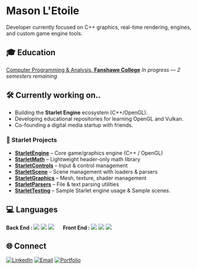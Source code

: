 # Mason L'Etoile
Developer currently focused on C++ graphics, real-time rendering, engines, and custom game engine tools.

## 🎓 Education
[Computer Programming & Analysis, **Fanshawe College**](https://www.fanshawec.ca/programs/cpa3-computer-programming-and-analysis-co-op/current) *In progress — 2 semesters remaining*

## 🛠️ Currently working on..
- Building the **Starlet Engine** ecosystem (C++/OpenGL).
- Developing educational repositories for learning OpenGL and Vulkan.
- Co-founding a digital media startup with friends.

### 🚀 Starlet Projects
- [**StarletEngine**](https://github.com/Masonlet/StarletEngine) – Core game/graphics engine (C++ / OpenGL)
- [**StarletMath**](https://github.com/Masonlet/StarletMath) – Lightweight header-only math library
- [**StarletControls**](https://github.com/Masonlet/StarletControls) – Input & control management
- [**StarletScene**](https://github.com/Masonlet/StarletScene) – Scene management with loaders & parsers
- [**StarletGraphics**](https://github.com/Masonlet/StarletGraphics) – Mesh, texture, shader management
- [**StarletParsers**](https://github.com/Masonlet/StarletParsers) – File & text parsing utilities
- [**StarletTesting**](https://github.com/Masonlet/StarletTesting) – Sample Starlet engine usage & Sample scenes.

## 💻 Languages

<span><b>Back End : </b>
  <img src="https://img.shields.io/badge/C++-%2300599C?logo=cplusplus&logoColor=white"/>
  <img src="https://img.shields.io/badge/C%23-%23239120?logo=csharp&logoColor=white"/>
  <img src="https://img.shields.io/badge/Java-%23007396?logo=openjdk&logoColor=white"/>
</span>
&nbsp;&nbsp;&nbsp;&nbsp;
<span><b>Front End : </b>
  <img src="https://img.shields.io/badge/HTML-%23E34F26?logo=html5&logoColor=white"/>
  <img src="https://img.shields.io/badge/CSS-%231572B6?logo=css3&logoColor=white"/>
  <img src="https://img.shields.io/badge/JavaScript-%23F7DF1E?logo=javascript&logoColor=black"/>
</span>

## 🌐 Connect
[![LinkedIn](https://img.shields.io/badge/LinkedIn-blue?logo=linkedin&logoColor=white)](https://www.linkedin.com/in/masonletoile)
[![Email](https://img.shields.io/badge/Email-darkgreen?logo=gmail&logoColor=white)](mailto:masonletoile@hotmail.com)
[![Portfolio](https://img.shields.io/badge/Portfolio-black?logo=githubpages&logoColor=white)](https://masonletoile.ca)
